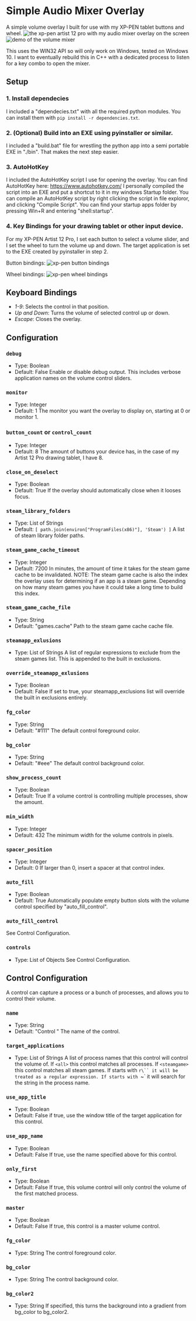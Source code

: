 # Simple Audio Mixer Overlay
A simple volume overlay I built for use with my XP-PEN tablet buttons and wheel.
![the xp-pen artist 12 pro with my audio mixer overlay on the screen](https://imgur.com/K9SXT4m)
![demo of the volume mixer](https://imgur.com/Wk4vqe5)

This uses the WIN32 API so will only work on Windows, tested on Windows 10.
I want to eventually rebuild this in C++ with a dedicated process to listen for a key combo to open the mixer.

## Setup

### 1. Install dependecies
I included a "dependecies.txt" with all the required python modules. You can install them with `pip install -r dependencies.txt`.

### 2. (Optional) Build into an EXE using pyinstaller or similar.
I included a "build.bat" file for wrestling the python app into a semi portable EXE in "./bin". That makes the next step easier.

### 3. AutoHotKey
I included the AutoHotKey script I use for opening the overlay. You can find AutoHotKey here: https://www.autohotkey.com/
I personally compiled the script into an EXE and put a shortcut to it in my windows Startup folder.
You can compile an AutoHotKey script by right clicking the script in file exploror, and clicking "Compile Script".
You can find your startup apps folder by pressing Win+R and entering "shell:startup".

### 4. Key Bindings for your drawing tablet or other input device.
For my XP-PEN Artist 12 Pro, I set each button to select a volume slider, and I set the wheel to turn the volume up and down.
The target application is set to the EXE created by pyinstaller in step 2.

Button bindings:
![xp-pen button bindings](https://imgur.com/a/VL0mQNi)

Wheel bindings:
![xp-pen wheel bindings](https://imgur.com/x5QHAlQ)

## Keyboard Bindings

- *1-9*: Selects the control in that position.
- *Up and Down*: Turns the volume of selected control up or down.
- *Escape*: Closes the overlay.

## Configuration

### `debug`
- Type: Boolean
- Default: False
Enable or disable debug output.
This includes verbose application names on the volume control sliders.

### `monitor`
- Type: Integer
- Default: 1
The monitor you want the overlay to display on, starting at 0 or monitor 1.

### `button_count` or `control_count`
- Type: Integer
- Default: 8
The amount of buttons your device has, in the case of my Artist 12 Pro drawing tablet, I have 8.

### `close_on_deselect`
- Type: Boolean
- Default: True
If the overlay should automatically close when it looses focus.

### `steam_library_folders`
- Type: List of Strings
- Default: `[ path.join(environ["ProgramFiles(x86)"], 'Steam') ]`
A list of steam library folder paths.

### `steam_game_cache_timeout`
- Type: Integer
- Default: 7200
In minutes, the amount of time it takes for the steam game cache to be invalidated.
NOTE: The steam game cache is also the index the overlay uses for determining if an app is a steam game.
Depending on how many steam games you have it could take a long time to build this index.

### `steam_game_cache_file`
- Type: String
- Default: "games.cache"
Path to the steam game cache cache file.

### `steamapp_exlusions`
- Type: List of Strings
A list of regular expressions to exclude from the steam games list. This is appended to the built in exclusions.

### `override_steamapp_exlusions`
- Type: Boolean
- Default: False
If set to true, your steamapp_exclusions list will override the built in exclusions entirely.

### `fg_color`
- Type: String
- Default: "#111"
The default control foreground color.

### `bg_color`
- Type: String
- Default: "#eee"
The default control background color.

### `show_process_count`
- Type: Boolean
- Default: True
If a volume control is controlling multiple processes, show the amount.

### `min_width`
- Type: Integer
- Default: 432
The minimum width for the volume controls in pixels.

### `spacer_position`
- Type: Integer
- Default: 0
If larger than 0, insert a spacer at that control index.

### `auto_fill`
- Type: Boolean
- Default: True
Automatically populate empty button slots with the volume control specified by "auto_fill_control".

### `auto_fill_control`
See Control Configuration.

### `controls`
- Type: List of Objects
See Control Configuration.

## Control Configuration
A control can capture a process or a bunch of processes, and allows you to control their volume.

### `name`
- Type: String
- Default: "Control <n>"
The name of the control.

### `target_applications`
- Type: List of Strings
A list of process names that this control will control the volume of.
If `<all>` this control matches all processes.
If `<steamgame>` this control matches all steam games.
If starts with `r\`` it will be treated as a regular expression.
If starts with `~` it will search for the string in the process name.

### `use_app_title`
- Type: Boolean
- Default: False
if true, use the window title of the target application for this control.

### `use_app_name`
- Type: Boolean
- Default: False
If true, use the name specified above for this control.

### `only_first`
- Type: Boolean
- Default: False
If true, this volume control will only control the volume of the first matched process.

### `master`
- Type: Boolean
- Default: False
If true, this control is a master volume control.

### `fg_color`
- Type: String
The control foreground color.

### `bg_color`
- Type: String
The control background color.

### `bg_color2`
- Type: String
If specified, this turns the background into a gradient from bg_color to bg_color2.
